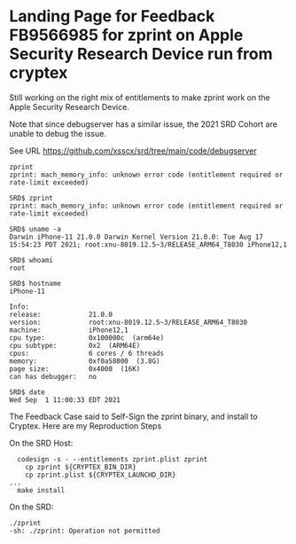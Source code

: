 # Landing Page for Feedback FB9566985 for zprint on Apple Security Research Device run from cryptex

Still working on the right mix of entitlements to make zprint work on the Apple Security Research Device. 

Note that since debugserver has a similar issue, the 2021 SRD Cohort are unable to debug the issue.

See URL https://github.com/xsscx/srd/tree/main/code/debugserver

```
zprint
zprint: mach_memory_info: unknown error code (entitlement required or rate-limit exceeded)
```
```
SRD$ zprint
zprint: mach_memory_info: unknown error code (entitlement required or rate-limit exceeded)

SRD$ uname -a
Darwin iPhone-11 21.0.0 Darwin Kernel Version 21.0.0: Tue Aug 17 15:54:23 PDT 2021; root:xnu-8019.12.5~3/RELEASE_ARM64_T8030 iPhone12,1

SRD$ whoami
root

SRD$ hostname
iPhone-11

Info:
release:            21.0.0
version:            root:xnu-8019.12.5~3/RELEASE_ARM64_T8030
machine:            iPhone12,1
cpu type:           0x100000c  (arm64e)
cpu subtype:        0x2  (ARM64E)
cpus:               6 cores / 6 threads
memory:             0xf0a58000  (3.8G)
page size:          0x4000  (16K)
can has debugger:   no

SRD$ date
Wed Sep  1 11:00:33 EDT 2021

```
The Feedback Case said to Self-Sign the zprint binary, and install to Cryptex. Here are my Reproduction Steps

On the SRD Host:
```	
  codesign -s - --entitlements zprint.plist zprint
	cp zprint ${CRYPTEX_BIN_DIR}
	cp zprint.plist ${CRYPTEX_LAUNCHD_DIR}
...
  make install
```
On the SRD:
```
./zprint
-sh: ./zprint: Operation not permitted
```
